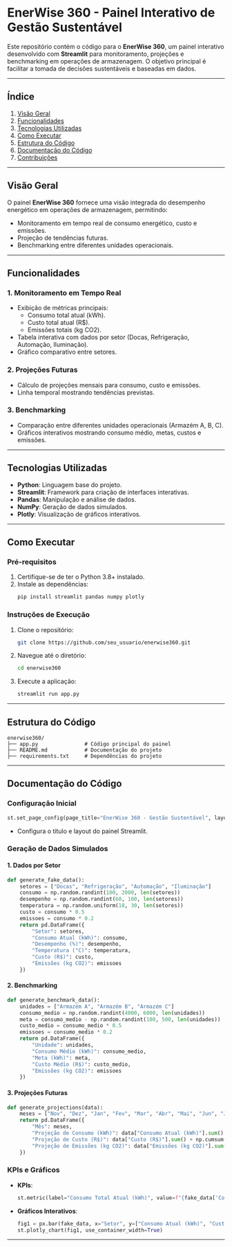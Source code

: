 # **EnerWise 360 - Painel Interativo de Gestão Sustentável**

Este repositório contém o código para o **EnerWise 360**, um painel interativo desenvolvido com **Streamlit** para monitoramento, projeções e benchmarking em operações de armazenagem. O objetivo principal é facilitar a tomada de decisões sustentáveis e baseadas em dados.

---

## **Índice**
1. [Visão Geral](#visão-geral)
2. [Funcionalidades](#funcionalidades)
3. [Tecnologias Utilizadas](#tecnologias-utilizadas)
4. [Como Executar](#como-executar)
5. [Estrutura do Código](#estrutura-do-código)
6. [Documentação do Código](#documentação-do-código)
7. [Contribuições](#contribuições)

---

## **Visão Geral**
O painel **EnerWise 360** fornece uma visão integrada do desempenho energético em operações de armazenagem, permitindo:
- Monitoramento em tempo real de consumo energético, custo e emissões.
- Projeção de tendências futuras.
- Benchmarking entre diferentes unidades operacionais.

---

## **Funcionalidades**
### 1. **Monitoramento em Tempo Real**
- Exibição de métricas principais:
  - Consumo total atual (kWh).
  - Custo total atual (R$).
  - Emissões totais (kg CO2).
- Tabela interativa com dados por setor (Docas, Refrigeração, Automação, Iluminação).
- Gráfico comparativo entre setores.

### 2. **Projeções Futuras**
- Cálculo de projeções mensais para consumo, custo e emissões.
- Linha temporal mostrando tendências previstas.

### 3. **Benchmarking**
- Comparação entre diferentes unidades operacionais (Armazém A, B, C).
- Gráficos interativos mostrando consumo médio, metas, custos e emissões.

---

## **Tecnologias Utilizadas**
- **Python**: Linguagem base do projeto.
- **Streamlit**: Framework para criação de interfaces interativas.
- **Pandas**: Manipulação e análise de dados.
- **NumPy**: Geração de dados simulados.
- **Plotly**: Visualização de gráficos interativos.

---

## **Como Executar**

### Pré-requisitos
1. Certifique-se de ter o Python 3.8+ instalado.
2. Instale as dependências:
   ```bash
   pip install streamlit pandas numpy plotly
   ```

### Instruções de Execução
1. Clone o repositório:
   ```bash
   git clone https://github.com/seu_usuario/enerwise360.git
   ```
2. Navegue até o diretório:
   ```bash
   cd enerwise360
   ```
3. Execute a aplicação:
   ```bash
   streamlit run app.py
   ```

---

## **Estrutura do Código**

```plaintext
enerwise360/
├── app.py               # Código principal do painel
├── README.md            # Documentação do projeto
├── requirements.txt     # Dependências do projeto
```

---

## **Documentação do Código**

### Configuração Inicial
```python
st.set_page_config(page_title="EnerWise 360 - Gestão Sustentável", layout="wide")
```
- Configura o título e layout do painel Streamlit.

### Geração de Dados Simulados
#### 1. **Dados por Setor**
```python
def generate_fake_data():
    setores = ["Docas", "Refrigeração", "Automação", "Iluminação"]
    consumo = np.random.randint(100, 2000, len(setores))
    desempenho = np.random.randint(60, 100, len(setores))
    temperatura = np.random.uniform(18, 30, len(setores))
    custo = consumo * 0.5
    emissoes = consumo * 0.2
    return pd.DataFrame({
        "Setor": setores,
        "Consumo Atual (kWh)": consumo,
        "Desempenho (%)": desempenho,
        "Temperatura (°C)": temperatura,
        "Custo (R$)": custo,
        "Emissões (kg CO2)": emissoes
    })
```

#### 2. **Benchmarking**
```python
def generate_benchmark_data():
    unidades = ["Armazém A", "Armazém B", "Armazém C"]
    consumo_medio = np.random.randint(4000, 6000, len(unidades))
    meta = consumo_medio - np.random.randint(100, 500, len(unidades))
    custo_medio = consumo_medio * 0.5
    emissoes = consumo_medio * 0.2
    return pd.DataFrame({
        "Unidade": unidades,
        "Consumo Médio (kWh)": consumo_medio,
        "Meta (kWh)": meta,
        "Custo Médio (R$)": custo_medio,
        "Emissões (kg CO2)": emissoes
    })
```

#### 3. **Projeções Futuras**
```python
def generate_projections(data):
    meses = ["Nov", "Dez", "Jan", "Fev", "Mar", "Abr", "Mai", "Jun", "Jul", "Ago", "Set", "Out"]
    return pd.DataFrame({
        "Mês": meses,
        "Projeção de Consumo (kWh)": data["Consumo Atual (kWh)"].sum() + np.cumsum(np.random.randint(200, 500, len(meses))),
        "Projeção de Custo (R$)": data["Custo (R$)"].sum() + np.cumsum(np.random.randint(100, 200, len(meses))),
        "Projeção de Emissões (kg CO2)": data["Emissões (kg CO2)"].sum() + np.cumsum(np.random.randint(50, 100, len(meses)))
    })
```

### KPIs e Gráficos
- **KPIs**:
  ```python
  st.metric(label="Consumo Total Atual (kWh)", value=f"{fake_data['Consumo Atual (kWh)'].sum():,.0f}", delta="-5%")
  ```
- **Gráficos Interativos**:
  ```python
  fig1 = px.bar(fake_data, x="Setor", y=["Consumo Atual (kWh)", "Custo (R$)", "Emissões (kg CO2)"], barmode="group")
  st.plotly_chart(fig1, use_container_width=True)
  ```

---
